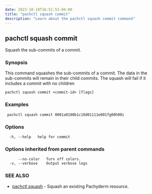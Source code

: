 ```yaml
---
date: 2023-10-18T16:51:53-04:00
title: "pachctl squash commit"
description: "Learn about the pachctl squash commit command"
---
```


## pachctl squash commit

Squash the sub-commits of a commit.

### Synopsis

This command squashes the sub-commits of a commit.  The data in the sub-commits will remain in their child commits. The squash will fail if it includes a commit with no children

```
pachctl squash commit <commit-id> [flags]
```

### Examples

```
 pachctl squash commit 0001a0100b1c10d01111e001fg00h00i 

```

### Options

```
  -h, --help   help for commit
```

### Options inherited from parent commands

```
      --no-color   Turn off colors.
  -v, --verbose    Output verbose logs
```

### SEE ALSO

* [pachctl squash](../pachctl_squash)	 - Squash an existing Pachyderm resource.

